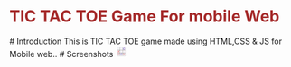 <h1 style="color:brown;">TIC TAC TOE Game For mobile Web</h1>
# Introduction
This is TIC TAC TOE game made using HTML,CSS &amp; JS for Mobile web..
# Screenshots
<img src="tic_tac.png" width="20px" height="20px">
